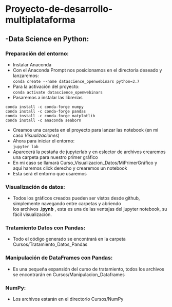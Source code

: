 # Proyecto-de-desarrollo-multiplataforma

## -Data Science en Python:
### Preparación del entorno:
+ Instalar Anaconda
+ Con el Anaconda Prompt nos posicionamos en el directoria deseado y lanzaremos: \
```conda create --name datascience_openwebinars python=3.7```
+ Para la activación del proyecto: \
```conda activate datascience_openwebinars```
+ Pasaremos a instalar las librerias
``` conda install -c conda-forge jupyterlab
conda install -c conda-forge numpy
conda install -c conda-forge pandas
conda install -c conda-forge matplotlib
conda install -c anaconda seaborn 
```
+ Creamos una carpeta en el proyecto para lanzar las notebook (en mi caso *Visualizaciones*)
+ Ahora para iniciar el entorno: \
```jupyter lab```
+ Aparecerá la pestaña de jupyterlab y en eslector de archivos crearemos una carpeta para nuestro primer gráfico
+ En mi caso se llamará Curso_Visualizacion_Datos/MiPrimerGráfico y aquí haremos click derecho y crearemos un notebook
+ Esta será el entorno que usaremos
### Visualización de datos:
+ Todos los gráficos creados pueden ser vistos desde github, simplemente navegando entre carpetas y abriendo \
 los archivos **.ipynb** , esta es una de las ventajas del jupyter notebook, su fácil visualización.
### Tratamiento Datos con Pandas:
+ Todo el código generado se encontrará en la carpeta Cursos/Tratamiento_Datos_Pandas
### Manipulación de DataFrames con Pandas:
+ Es una pequeña expansión del curso de tratamiento, todos los archivos se encontrarán en Cursos/Manipulacion_Dataframes
### NumPy:
+ Los archivos estarán en el directorio Cursos/NumPy